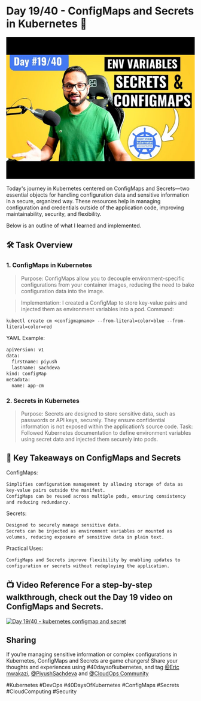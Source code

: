 # Day 19/40 - ConfigMaps and Secrets in Kubernetes 🔐

<img src='./assets/19.png'>

Today's journey in Kubernetes centered on ConfigMaps and Secrets—two essential objects for handling configuration data and sensitive information in a secure, organized way. These resources help in managing configuration and credentials outside of the application code, improving maintainability, security, and flexibility.

Below is an outline of what I learned and implemented.

## 🛠 Task Overview
### 1. ConfigMaps in Kubernetes

> Purpose: ConfigMaps allow you to decouple environment-specific configurations from your container images, reducing the need to bake configuration data into the image.

> Implementation: I created a ConfigMap to store key-value pairs and injected them as environment variables into a pod.
Command:
```
kubectl create cm <configmapname> --from-literal=color=blue --from-literal=color=red
```
YAML Example:
```
apiVersion: v1
data:
  firstname: piyush
  lastname: sachdeva
kind: ConfigMap
metadata:
  name: app-cm

```
### 2. Secrets in Kubernetes
> Purpose: Secrets are designed to store sensitive data, such as passwords or API keys, securely. They ensure confidential information is not exposed within the application’s source code.
Task: Followed Kubernetes documentation to define environment variables using secret data and injected them securely into pods.

## 📘 Key Takeaways on ConfigMaps and Secrets
ConfigMaps:

    Simplifies configuration management by allowing storage of data as key-value pairs outside the manifest.
    ConfigMaps can be reused across multiple pods, ensuring consistency and reducing redundancy.

Secrets:

    Designed to securely manage sensitive data.
    Secrets can be injected as environment variables or mounted as volumes, reducing exposure of sensitive data in plain text.

Practical Uses:

    ConfigMaps and Secrets improve flexibility by enabling updates to configuration or secrets without redeploying the application.

## 📺 Video Reference For a step-by-step walkthrough, check out the Day 19 video on ConfigMaps and Secrets.
[![Day 19/40 - kubernetes configmap and secret](https://img.youtube.com/vi/Q9fHJLSyd7Q/sddefault.jpg)](https://youtu.be/Q9fHJLSyd7Q)

## Sharing

If you’re managing sensitive information or complex configurations in Kubernetes, ConfigMaps and Secrets are game changers! Share your thoughts and experiences using #40daysofkubernetes, and tag [@Eric mwakazi](https://www.linkedin.com/in/eric-mwakazi), [@PiyushSachdeva](https://www.linkedin.com/in/piyush-sachdeva) and [@CloudOps Community](https://www.linkedin.com/company/thecloudopscomm)


#Kubernetes #DevOps #40DaysOfKubernetes #ConfigMaps #Secrets #CloudComputing #Security